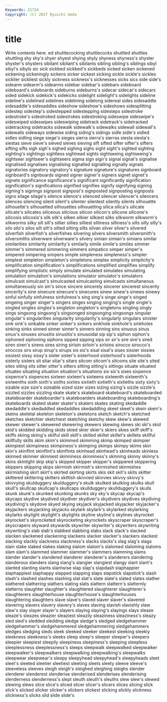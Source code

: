 ```yaml
---
Keywords: 21724 
Copyright: (C) 2017 Ryuichi Ueda
---
```


# title

Write contents here.
ed shuttlecocking shuttlecocks shuttled shuttles shuttling shy shy's shyer shyest
shying shyly shyness shyness's shyster shyster's shysters sibilant sibilant's sibilants
sibling sibling's siblings sibyl sibyl's sibyls sic sick sickbed sickbed's
sickbeds sicked sicken sickened sickening sickeningly sickens sicker sickest sicking
sickle sickle's sickles sicklier sickliest sickly sickness sickness's sicknesses sicks
sics side side's sidearm sidearm's sidearms sidebar sidebar's sidebars sideboard
sideboard's sideboards sideburns sideburns's sidecar sidecar's sidecars sided sidekick sidekick's
sidekicks sidelight sidelight's sidelights sideline sideline's sidelined sidelines sidelining sidelong
sidereal sides sidesaddle sidesaddle's sidesaddles sideshow sideshow's sideshows sidesplitting sidestep
sidestep's sidestepped sidestepping sidesteps sidestroke sidestroke's sidestroked sidestrokes sidestroking sideswipe
sideswipe's sideswiped sideswipes sideswiping sidetrack sidetrack's sidetracked sidetracking sidetracks sidewalk
sidewalk's sidewalks sidewall sidewall's sidewalls sideways sidewise siding siding's sidings
sidle sidle's sidled sidles sidling siege siege's sieges sierra sierra's
sierras siesta siesta's siestas sieve sieve's sieved sieves sieving sift
sifted sifter sifter's sifters sifting sifts sigh sigh's sighed sighing
sighs sight sight's sighted sighting sighting's sightings sightless sightread sights
sightseeing sightseeing's sightseer sightseer's sightseers sigma sign sign's signal signal's
signalise signalised signalises signalising signalled signalling signally signals signatories signatory
signatory's signature signature's signatures signboard signboard's signboards signed signer signer's
signers signet signet's signets significance significance's significant significantly signification signification's
significations signified signifies signify signifying signing signing's signings signpost signpost's
signposted signposting signposts signs silage silage's silence silence's silenced silencer
silencer's silencers silences silencing silent silent's silenter silentest silently silents
silhouette silhouette's silhouetted silhouettes silhouetting silica silica's silicate silicate's silicates
siliceous silicious silicon silicon's silicone silicone's silicosis silicosis's silk silk's
silken silkier silkiest silks silkworm silkworm's silkworms silky sill sill's
sillier sillies silliest silliness silliness's sills silly silly's silo silo's
silos silt silt's silted silting silts silvan silver silver's silvered
silverfish silverfish's silverfishes silvering silvers silversmith silversmith's silversmiths silverware silverware's
silvery simian simian's simians similar similarities similarity similarity's similarly simile
simile's similes simmer simmer's simmered simmering simmers simpatico simper simper's
simpered simpering simpers simple simpleness simpleness's simpler simplest simpleton simpleton's
simpletons simplex simplicity simplicity's simplification simplification's simplifications simplified simplifies simplify
simplifying simplistic simply simulate simulated simulates simulating simulation simulation's simulations
simulator simulator's simulators simulcast simulcast's simulcasted simulcasting simulcasts simultaneous simultaneously
sin sin's since sincere sincerely sincerer sincerest sincerity sincerity's sine
sinecure sinecure's sinecures sinew sinew's sinews sinewy sinful sinfully sinfulness
sinfulness's sing sing's singe singe's singed singeing singer singer's singers
singes singing singing's single single's singled singles singles's singleton singleton's
singletons singling singly sings singsong singsong's singsonged singsonging singsongs singular
singular's singularities singularity singularity's singularly singulars sinister sink sink's sinkable
sinker sinker's sinkers sinkhole sinkhole's sinkholes sinking sinks sinned sinner
sinner's sinners sinning sins sinuous sinus sinus's sinuses sinusitis sinusitis's
sinusoidal sip sip's siphon siphon's siphoned siphoning siphons sipped sipping
sips sir sir's sire sire's sired siren siren's sirens sires
siring sirloin sirloin's sirloins sirocco sirocco's siroccos sirs sirup sirup's
sirups sis sis's sisal sisal's sises sissier sissies sissiest sissy
sissy's sister sister's sisterhood sisterhood's sisterhoods sisterly sisters sit sitar
sitar's sitars sitcom sitcom's sitcoms site site's sited sites siting
sits sitter sitter's sitters sitting sitting's sittings situate situated situates
situating situation situation's situations six six's sixes sixpence sixpence's sixpences
sixteen sixteen's sixteens sixteenth sixteenth's sixteenths sixth sixth's sixths sixties
sixtieth sixtieth's sixtieths sixty sixty's sizable size size's sizeable sized
sizer sizes sizing sizing's sizzle sizzle's sizzled sizzles sizzling skate
skate's skateboard skateboard's skateboarded skateboarder skateboarder's skateboarders skateboarding skateboarding's skateboards
skated skater skater's skaters skates skating skedaddle skedaddle's skedaddled skedaddles
skedaddling skeet skeet's skein skein's skeins skeletal skeleton skeleton's skeletons
sketch sketch's sketched sketches sketchier sketchiest sketching sketchy skew skew's
skewed skewer skewer's skewered skewering skewers skewing skews ski ski's
skid skid's skidded skidding skids skied skier skier's skiers skies
skiff skiff's skiffs skiing skiing's skilful skill skill's skilled skillet
skillet's skillets skillful skillfully skills skim skim's skimmed skimming skimp
skimped skimpier skimpiest skimpiness skimpiness's skimping skimps skimpy skims skin
skin's skinflint skinflint's skinflints skinhead skinhead's skinheads skinless skinned skinnier
skinniest skinniness skinniness's skinning skinny skinny's skins skintight skip skip's
skipped skipper skipper's skippered skippering skippers skipping skips skirmish skirmish's
skirmished skirmishes skirmishing skirt skirt's skirted skirting skirts skis skit
skit's skits skitter skittered skittering skitters skittish skivvied skivvies skivvy
skivvy's skivvying skulduggery skulduggery's skulk skulked skulking skulks skull skull's
skullcap skullcap's skullcaps skullduggery skullduggery's skulls skunk skunk's skunked skunking
skunks sky sky's skycap skycap's skycaps skydive skydived skydiver skydiver's
skydivers skydives skydiving skydiving's skydove skyed skying skyjack skyjacked skyjacker
skyjacker's skyjackers skyjacking skyjacks skylark skylark's skylarked skylarking skylarks skylight
skylight's skylights skyline skyline's skylines skyrocket skyrocket's skyrocketed skyrocketing skyrockets
skyscraper skyscraper's skyscrapers skyward skywards skywriter skywriter's skywriters skywriting skywriting's
slab slab's slabbed slabbing slabs slack slack's slacked slacken slackened
slackening slackens slacker slacker's slackers slackest slacking slackly slackness slackness's
slacks slacks's slag slag's slags slain slake slaked slakes slaking
slalom slalom's slalomed slaloming slaloms slam slam's slammed slammer slammer's
slammers slamming slams slander slander's slandered slanderer slanderer's slanderers slandering
slanderous slanders slang slang's slangier slangiest slangy slant slant's slanted
slanting slants slantwise slap slap's slapdash slaphappier slaphappiest slaphappy slapped
slapping slaps slapstick slapstick's slash slash's slashed slashes slashing slat
slat's slate slate's slated slates slather slathered slathering slathers slating
slats slattern slattern's slatternly slatterns slaughter slaughter's slaughtered slaughterer slaughterer's
slaughterers slaughterhouse slaughterhouse's slaughterhouses slaughtering slaughters slave slave's slaved slaver
slaver's slavered slavering slavers slavery slavery's slaves slaving slavish slavishly
slaw slaw's slay slayer slayer's slayers slaying slaying's slayings slays
sleaze sleaze's sleazes sleazier sleaziest sleazily sleaziness sleaziness's sleazy sled
sled's sledded sledding sledge sledge's sledged sledgehammer sledgehammer's sledgehammered sledgehammering
sledgehammers sledges sledging sleds sleek sleeked sleeker sleekest sleeking sleekly
sleekness sleekness's sleeks sleep sleep's sleeper sleeper's sleepers sleepier sleepiest
sleepily sleepiness sleepiness's sleeping sleepless sleeplessness sleeplessness's sleeps sleepwalk sleepwalked
sleepwalker sleepwalker's sleepwalkers sleepwalking sleepwalking's sleepwalks sleepwear sleepwear's sleepy sleepyhead
sleepyhead's sleepyheads sleet sleet's sleeted sleetier sleetiest sleeting sleets sleety
sleeve sleeve's sleeveless sleeves sleigh sleigh's sleighed sleighing sleighs slender
slenderer slenderest slenderise slenderised slenderises slenderising slenderness slenderness's slept sleuth
sleuth's sleuths slew slew's slewed slewing slews slice slice's sliced
slicer slicer's slicers slices slicing slick slick's slicked slicker slicker's
slickers slickest slicking slickly slickness slickness's slicks slid slide slide's
